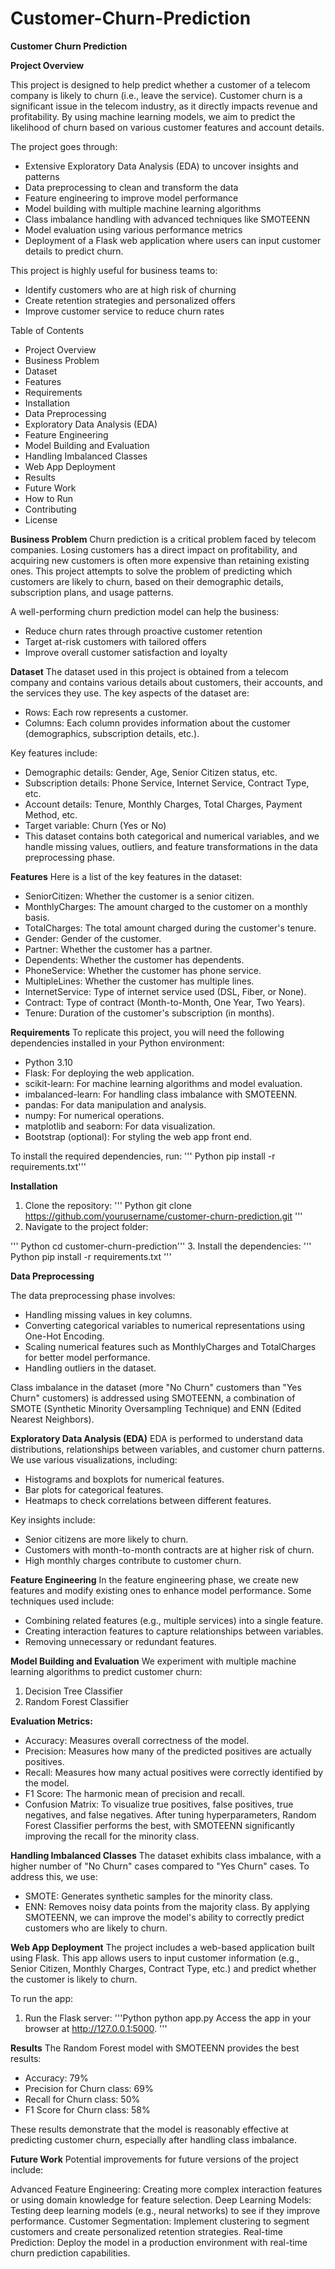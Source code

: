 # Customer-Churn-Prediction


**Customer Churn Prediction**

**Project Overview**

This project is designed to help predict whether a customer of a telecom company is likely to churn (i.e., leave the service). Customer churn is a significant issue in the telecom industry, as it directly impacts revenue and profitability. By using machine learning models, we aim to predict the likelihood of churn based on various customer features and account details.

The project goes through:

- Extensive Exploratory Data Analysis (EDA) to uncover insights and patterns
- Data preprocessing to clean and transform the data
- Feature engineering to improve model performance
- Model building with multiple machine learning algorithms
- Class imbalance handling with advanced techniques like SMOTEENN
- Model evaluation using various performance metrics
- Deployment of a Flask web application where users can input customer details to predict churn.

This project is highly useful for business teams to:
- Identify customers who are at high risk of churning
- Create retention strategies and personalized offers
- Improve customer service to reduce churn rates

Table of Contents
- Project Overview
- Business Problem
- Dataset
- Features
- Requirements
- Installation
- Data Preprocessing
- Exploratory Data Analysis (EDA)
- Feature Engineering
- Model Building and Evaluation
- Handling Imbalanced Classes
- Web App Deployment
- Results
- Future Work
- How to Run
- Contributing
- License

**Business Problem**
Churn prediction is a critical problem faced by telecom companies. Losing customers has a direct impact on profitability, and acquiring new customers is often more expensive than retaining existing ones. This project attempts to solve the problem of predicting which customers are likely to churn, based on their demographic details, subscription plans, and usage patterns.

A well-performing churn prediction model can help the business:
- Reduce churn rates through proactive customer retention
- Target at-risk customers with tailored offers
- Improve overall customer satisfaction and loyalty

**Dataset**
The dataset used in this project is obtained from a telecom company and contains various details about customers, their accounts, and the services they use. The key aspects of the dataset are:

- Rows: Each row represents a customer.
- Columns: Each column provides information about the customer (demographics, subscription details, etc.).
  
Key features include:
- Demographic details: Gender, Age, Senior Citizen status, etc.
- Subscription details: Phone Service, Internet Service, Contract Type, etc.
- Account details: Tenure, Monthly Charges, Total Charges, Payment Method, etc.
- Target variable: Churn (Yes or No)
- This dataset contains both categorical and numerical variables, and we handle missing values, outliers, and feature transformations in the 
  data preprocessing phase.

**Features**
Here is a list of the key features in the dataset:

- SeniorCitizen: Whether the customer is a senior citizen.
- MonthlyCharges: The amount charged to the customer on a monthly basis.
- TotalCharges: The total amount charged during the customer's tenure.
- Gender: Gender of the customer.
- Partner: Whether the customer has a partner.
- Dependents: Whether the customer has dependents.
- PhoneService: Whether the customer has phone service.
- MultipleLines: Whether the customer has multiple lines.
- InternetService: Type of internet service used (DSL, Fiber, or None).
- Contract: Type of contract (Month-to-Month, One Year, Two Years).
- Tenure: Duration of the customer's subscription (in months).

**Requirements**
To replicate this project, you will need the following dependencies installed in your Python environment:
- Python 3.10
- Flask: For deploying the web application.
- scikit-learn: For machine learning algorithms and model evaluation.
- imbalanced-learn: For handling class imbalance with SMOTEENN.
- pandas: For data manipulation and analysis.
- numpy: For numerical operations.
- matplotlib and seaborn: For data visualization.
- Bootstrap (optional): For styling the web app front end.
  
To install the required dependencies, run:
'''
Python
pip install -r requirements.txt'''

**Installation**
1. Clone the repository:
'''
Python
git clone https://github.com/yourusername/customer-churn-prediction.git
'''
2. Navigate to the project folder:

'''
Python
cd customer-churn-prediction'''
3. Install the dependencies:
'''
Python
pip install -r requirements.txt
'''

**Data Preprocessing**

The data preprocessing phase involves:
- Handling missing values in key columns.
- Converting categorical variables to numerical representations using One-Hot Encoding.
- Scaling numerical features such as MonthlyCharges and TotalCharges for better model performance.
- Handling outliers in the dataset.
  
Class imbalance in the dataset (more "No Churn" customers than "Yes Churn" customers) is addressed using SMOTEENN, a combination of SMOTE (Synthetic Minority Oversampling Technique) and ENN (Edited Nearest Neighbors).

**Exploratory Data Analysis (EDA)**
EDA is performed to understand data distributions, relationships between variables, and customer churn patterns. We use various visualizations, including:

- Histograms and boxplots for numerical features.
- Bar plots for categorical features.
- Heatmaps to check correlations between different features.
  
Key insights include:
- Senior citizens are more likely to churn.
- Customers with month-to-month contracts are at higher risk of churn.
- High monthly charges contribute to customer churn.

**Feature Engineering**
In the feature engineering phase, we create new features and modify existing ones to enhance model performance. Some techniques used include:

- Combining related features (e.g., multiple services) into a single feature.
- Creating interaction features to capture relationships between variables.
- Removing unnecessary or redundant features.

**Model Building and Evaluation**
We experiment with multiple machine learning algorithms to predict customer churn:
1. Decision Tree Classifier
2. Random Forest Classifier


**Evaluation Metrics:**
- Accuracy: Measures overall correctness of the model.
- Precision: Measures how many of the predicted positives are actually positives.
- Recall: Measures how many actual positives were correctly identified by the model.
- F1 Score: The harmonic mean of precision and recall.
- Confusion Matrix: To visualize true positives, false positives, true negatives, and false negatives.
After tuning hyperparameters, Random Forest Classifier performs the best, with SMOTEENN significantly improving the recall for the minority class.

**Handling Imbalanced Classes**
The dataset exhibits class imbalance, with a higher number of "No Churn" cases compared to "Yes Churn" cases. To address this, we use:

- SMOTE: Generates synthetic samples for the minority class.
- ENN: Removes noisy data points from the majority class.
By applying SMOTEENN, we can improve the model's ability to correctly predict customers who are likely to churn.

**Web App Deployment**
The project includes a web-based application built using Flask. This app allows users to input customer information (e.g., Senior Citizen, Monthly Charges, Contract Type, etc.) and predict whether the customer is likely to churn.

To run the app:

1. Run the Flask server:
'''Python
python app.py
Access the app in your browser at http://127.0.0.1:5000.
'''

**Results**
The Random Forest model with SMOTEENN provides the best results:
- Accuracy: 79%
- Precision for Churn class: 69%
- Recall for Churn class: 50%
- F1 Score for Churn class: 58%
  
These results demonstrate that the model is reasonably effective at predicting customer churn, especially after handling class imbalance.

**Future Work**
Potential improvements for future versions of the project include:

Advanced Feature Engineering: Creating more complex interaction features or using domain knowledge for feature selection.
Deep Learning Models: Testing deep learning models (e.g., neural networks) to see if they improve performance.
Customer Segmentation: Implement clustering to segment customers and create personalized retention strategies.
Real-time Prediction: Deploy the model in a production environment with real-time churn prediction capabilities.




